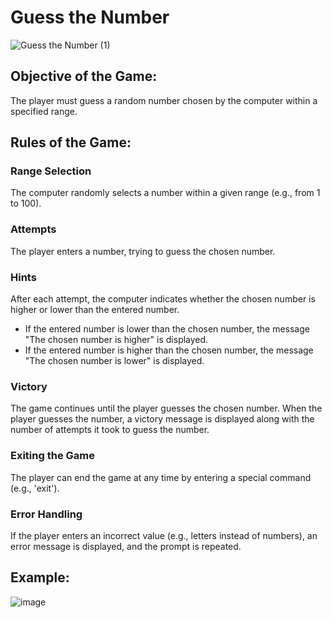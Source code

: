 # Guess the Number
![Guess the Number (1)](https://github.com/Joi7e0/Guess-the-Number/assets/175101157/89755369-4369-4f11-8154-a8bfb26a6e57)

## Objective of the Game:
The player must guess a random number chosen by the computer within a specified range.

## Rules of the Game:

### Range Selection
The computer randomly selects a number within a given range (e.g., from 1 to 100).

### Attempts
The player enters a number, trying to guess the chosen number.

### Hints
After each attempt, the computer indicates whether the chosen number is higher or lower than the entered number.
- If the entered number is lower than the chosen number, the message "The chosen number is higher" is displayed.
- If the entered number is higher than the chosen number, the message "The chosen number is lower" is displayed.

### Victory
The game continues until the player guesses the chosen number. When the player guesses the number, a victory message is displayed along with the number of attempts it took to guess the number.

### Exiting the Game
The player can end the game at any time by entering a special command (e.g., 'exit').

### Error Handling
If the player enters an incorrect value (e.g., letters instead of numbers), an error message is displayed, and the prompt is repeated.

## Example:

![image](https://github.com/Joi7e0/Guess-the-Number/assets/175101157/149b169b-6dc7-400e-b90e-f9b511589239)
